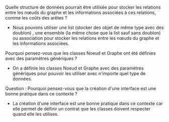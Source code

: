 Quelle structure de données pourrait être utilisée pour stocker les relations entre les nœuds du graphe et les informations associées à ces relations, comme les coûts des arêtes ?

- Nous pouvons utiliser une list (stocker des objet de même type avec des doublon) , une ensemble (la même chose que la list sauf sans doublon) ou association pour stocker les relations entre les nœuds du graphe et les informations associées.

Pourquoi pensez-vous que les classes Noeud et Graphe ont été définies avec des paramètres génériques ?

- On a définie les classes Noeud et Graphe avec des paramètres génériques pour pouvoir les utiliser avec n'importe quel type de données.

Question : Pourquoi pensez-vous que la création d'une interface est une bonne pratique dans ce contexte ?

- La création d'une interface est une bonne pratique dans ce contexte car elle permet de définir un contrat que les classes doivent respecter quand elle les utilises.